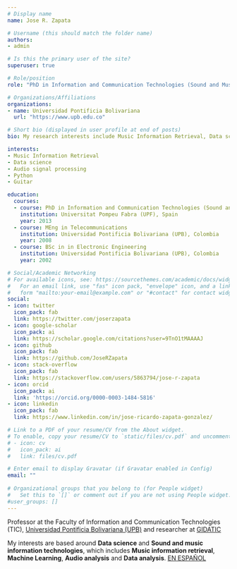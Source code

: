 ```yaml
---
# Display name
name: Jose R. Zapata

# Username (this should match the folder name)
authors:
- admin

# Is this the primary user of the site?
superuser: true

# Role/position
role: "PhD in Information and Communication Technologies (Sound and Music Computing)"

# Organizations/Affiliations
organizations:
- name: Universidad Pontificia Bolivariana
  url: "https://www.upb.edu.co"

# Short bio (displayed in user profile at end of posts)
bio: My research interests include Music Information Retrieval, Data science and Python.

interests:
- Music Information Retrieval
- Data science
- Audio signal processing
- Python
- Guitar

education:
  courses:
  - course: PhD in Information and Communication Technologies (Sound and Music Computing)
    institution: Universitat Pompeu Fabra (UPF), Spain 
    year: 2013
  - course: MEng in Telecommunications
    institution: Universidad Pontificia Bolivariana (UPB), Colombia
    year: 2008
  - course: BSc in in Electronic Engineering
    institution: Universidad Pontificia Bolivariana (UPB), Colombia
    year: 2002

# Social/Academic Networking
# For available icons, see: https://sourcethemes.com/academic/docs/widgets/#icons
#   For an email link, use "fas" icon pack, "envelope" icon, and a link in the
#   form "mailto:your-email@example.com" or "#contact" for contact widget.
social:
- icon: twitter
  icon_pack: fab
  link: https://twitter.com/joserzapata
- icon: google-scholar
  icon_pack: ai
  link: https://scholar.google.com/citations?user=9TnO1tMAAAAJ
- icon: github
  icon_pack: fab
  link: https://github.com/JoseRZapata
- icon: stack-overflow
  icon_pack: fab
  link: https://stackoverflow.com/users/5863794/jose-r-zapata
- icon: orcid
  icon_pack: ai
  link: 'https://orcid.org/0000-0003-1484-5816'
- icon: linkedin
  icon_pack: fab
  link: https://www.linkedin.com/in/jose-ricardo-zapata-gonzalez/

# Link to a PDF of your resume/CV from the About widget.
# To enable, copy your resume/CV to `static/files/cv.pdf` and uncomment the lines below.  
# - icon: cv
#   icon_pack: ai
#   link: files/cv.pdf

# Enter email to display Gravatar (if Gravatar enabled in Config)
email: ""
  
# Organizational groups that you belong to (for People widget)
#   Set this to `[]` or comment out if you are not using People widget.  
#user_groups: []
---
```

Professor at the Faculty of Information and Communication Technologies (TIC), [Universidad Pontificia Bolivariana (UPB)](http://www.upb.edu.co/) and researcher at [GIDATIC](https://www.upb.edu.co/es/investigacion/nuestro-sistema/grupos/grupo-investigaciones-desarrollo-aplicacion-telecomunicaciones-informatica-medellin)

My interests are based around **Data science** and **Sound and music information technologies**, which includes **Music information retrieval**, **Machine Learning**, **Audio analysis** and **Data analysis**. [EN ESPAÑOL](https://joserzapata.github.io/es/)
